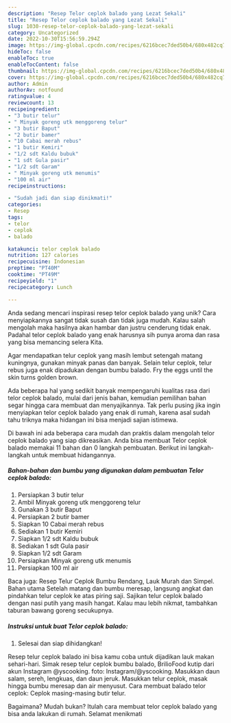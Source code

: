 ```yaml
---
description: "Resep Telor ceplok balado yang Lezat Sekali"
title: "Resep Telor ceplok balado yang Lezat Sekali"
slug: 1030-resep-telor-ceplok-balado-yang-lezat-sekali
category: Uncategorized
date: 2022-10-30T15:56:59.294Z
image: https://img-global.cpcdn.com/recipes/6216bcec7ded50b4/680x482cq70/telor-ceplok-balado-foto-resep-utama.jpg
hideToc: false
enableToc: true
enableTocContent: false
thumbnail: https://img-global.cpcdn.com/recipes/6216bcec7ded50b4/680x482cq70/telor-ceplok-balado-foto-resep-utama.jpg
cover: https://img-global.cpcdn.com/recipes/6216bcec7ded50b4/680x482cq70/telor-ceplok-balado-foto-resep-utama.jpg
author: Admin
authorAv: notfound
ratingvalue: 4
reviewcount: 13
recipeingredient:
- "3 butir telur"
- " Minyak goreng utk menggoreng telur"
- "3 butir Baput"
- "2 butir bamer"
- "10 Cabai merah rebus"
- "1 butir Kemiri"
- "1/2 sdt Kaldu bubuk"
- "1 sdt Gula pasir"
- "1/2 sdt Garam"
- " Minyak goreng utk menumis"
- "100 ml air"
recipeinstructions:

- "Sudah jadi dan siap dinikmati!"
categories:
- Resep
tags:
- telor
- ceplok
- balado

katakunci: telor ceplok balado 
nutrition: 127 calories
recipecuisine: Indonesian
preptime: "PT40M"
cooktime: "PT49M"
recipeyield: "1"
recipecategory: Lunch

---
```





Anda sedang mencari inspirasi resep telor ceplok balado yang unik? Cara menyiapkannya sangat tidak susah dan tidak juga mudah. Kalau salah mengolah maka hasilnya akan hambar dan justru cenderung tidak enak. Padahal telor ceplok balado yang enak harusnya sih punya aroma dan rasa yang bisa memancing selera Kita.





Agar mendapatkan telur ceplok yang masih lembut setengah matang kuningnya, gunakan minyak panas dan banyak. Selain telur ceplok, telur rebus juga enak dipadukan dengan bumbu balado. Fry the eggs until the skin turns golden brown.

Ada beberapa hal yang sedikit banyak mempengaruhi kualitas rasa dari telor ceplok balado, mulai dari jenis bahan, kemudian pemilihan bahan segar hingga cara membuat dan menyajikannya. Tak perlu pusing jika ingin menyiapkan telor ceplok balado yang enak di rumah, karena asal sudah tahu triknya maka hidangan ini bisa menjadi sajian istimewa.






Di bawah ini ada beberapa cara mudah dan praktis dalam mengolah telor ceplok balado yang siap dikreasikan. Anda bisa membuat Telor ceplok balado memakai 11 bahan dan 0 langkah pembuatan. Berikut ini langkah-langkah untuk membuat hidangannya.

<!--inarticleads1-->

##### Bahan-bahan dan bumbu yang digunakan dalam pembuatan Telor ceplok balado:

1. Persiapkan 3 butir telur
1. Ambil  Minyak goreng utk menggoreng telur
1. Gunakan 3 butir Baput
1. Persiapkan 2 butir bamer
1. Siapkan 10 Cabai merah rebus
1. Sediakan 1 butir Kemiri
1. Siapkan 1/2 sdt Kaldu bubuk
1. Sediakan 1 sdt Gula pasir
1. Siapkan 1/2 sdt Garam
1. Persiapkan  Minyak goreng utk menumis
1. Persiapkan 100 ml air


Baca juga: Resep Telur Ceplok Bumbu Rendang, Lauk Murah dan Simpel. Bahan utama Setelah matang dan bumbu meresap, langsung angkat dan pindahkan telur ceplok ke atas piring saji. Sajikan telur ceplok balado dengan nasi putih yang masih hangat. Kalau mau lebih nikmat, tambahkan taburan bawang goreng secukupnya. 

<!--inarticleads2-->

##### Instruksi untuk buat Telor ceplok balado:


1. Selesai dan siap dihidangkan!

Resep telur ceplok balado ini bisa kamu coba untuk dijadikan lauk makan sehari-hari. Simak resep telur ceplok bumbu balado, BrilioFood kutip dari akun Instagram @yscooking. foto: Instagram/@yscooking. Masukkan daun salam, sereh, lengkuas, dan daun jeruk. Masukkan telur ceplok, masak hingga bumbu meresap dan air menyusut. Cara membuat balado telor ceplok: Ceplok masing-masing butir telur. 

Bagaimana? Mudah bukan? Itulah cara membuat telor ceplok balado yang bisa anda lakukan di rumah. Selamat menikmati
